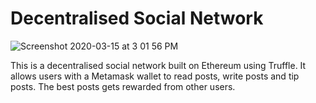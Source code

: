 # Decentralised Social Network

![Screenshot 2020-03-15 at 3 01 56 PM](https://user-images.githubusercontent.com/35381035/76698923-0025e100-66ce-11ea-9a47-6b7ccaa3e403.png)

This is a decentralised social network built on Ethereum using Truffle. It allows users with a Metamask wallet to read posts, write posts and tip posts. The best posts gets rewarded from other users. 
